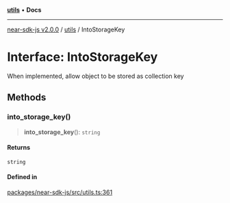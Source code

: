 [**utils**](../README.md) • **Docs**

***

[near-sdk-js v2.0.0](../../packages.md) / [utils](../README.md) / IntoStorageKey

# Interface: IntoStorageKey

When implemented, allow object to be stored as collection key

## Methods

### into\_storage\_key()

> **into\_storage\_key**(): `string`

#### Returns

`string`

#### Defined in

[packages/near-sdk-js/src/utils.ts:361](https://github.com/near/near-sdk-js/blob/b58ac04fc6dff2f1120e9098c0cb059493486598/packages/near-sdk-js/src/utils.ts#L361)
